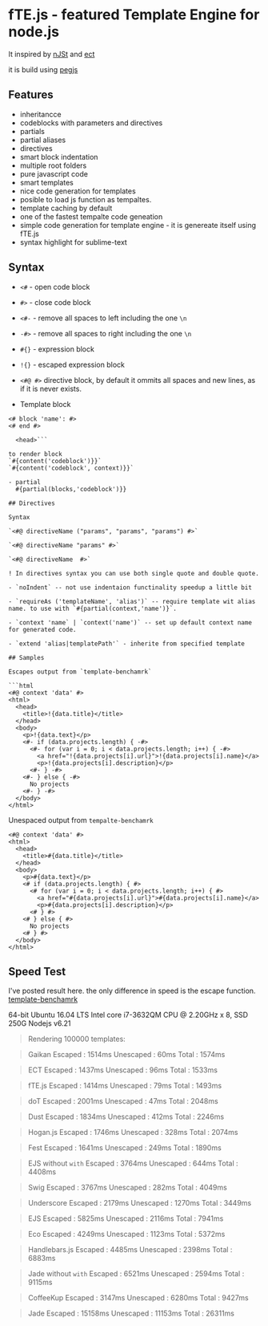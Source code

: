# fTE.js - featured Template Engine for node.js

It inspired by [nJSt](https://github.com/unclechu/node-njst) and [ect](https://github.com/baryshev/ect)

it is build using [pegjs](https://github.com/pegjs/pegjs)

## Features

  - inheritancce
  - codeblocks with parameters and directives
  - partials
  - partial aliases
  - directives
  - smart block indentation
  - multiple root folders
  - pure javascript code
  - smart templates
  - nice code generation for templates
  - posible to load js function as tempaltes.
  - template caching by default
  - one of the fastest tempalte code geneation
  - simple code generation for template engine - it is genereate itself using fTE.js
  - syntax highlight for sublime-text

## Syntax

- `<#` - open code block

- `#>` - close code block

- `<#-` - remove all spaces to left including the one `\n`

- `-#>` - remove all spaces to right including the one `\n`

- `#{}` - expression block

- `!{}` - escaped expression block

- `<#@ #>` directive block, by default it ommits all spaces and new lines, as if it is never exists.

- Template block
   
```
<# block 'name': #>
<# end #>

  <head>```  

to render block
`#{content('codeblock')}}`
`#{content('codeblock', context)}}`

- partial 
  #{partial(blocks,'codeblock')}}

## Directives

Syntax 

`<#@ directiveName ("params", "params", "params") #>`

`<#@ directiveName "params" #>`

`<#@ directiveName  #>`

! In directives syntax you can use both single quote and double quote.

- `noIndent` -- not use indentaion functinality speedup a little bit

- `requireAs ('templateName', 'alias')` -- require template wit alias name. to use with `#{partial(context,'name')}`.

- `context 'name` | `context('name')` -- set up default context name for generated code.

- `extend 'alias|templatePath'` - inherite from specified template

## Samples

Escapes output from `template-benchamrk`

```html
<#@ context 'data' #>
<html>
  <head>
    <title>!{data.title}</title>
  </head>
  <body>
    <p>!{data.text}</p>
    <#- if (data.projects.length) { -#>
      <#- for (var i = 0; i < data.projects.length; i++) { -#>
        <a href="!{data.projects[i].url}">!{data.projects[i].name}</a>
        <p>!{data.projects[i].description}</p>
      <#- } -#>
    <#- } else { -#>
      No projects
    <#- } -#>
  </body>
</html>
```
Unespaced output from `tempalte-benchamrk`

```
<#@ context 'data' #>
<html>
  <head>
    <title>#{data.title}</title>
  </head>
  <body>
    <p>#{data.text}</p>
    <# if (data.projects.length) { #>
      <# for (var i = 0; i < data.projects.length; i++) { #>
        <a href="#{data.projects[i].url}">#{data.projects[i].name}</a>
        <p>#{data.projects[i].description}</p>
      <# } #>
    <# } else { #>
      No projects
    <# } #>
  </body>
</html>
```



## Speed Test 
I've posted result here.
the only difference in speed is the escape function.
[template-benchamrk](https://github.com/vedmalex/template-benchmark)

64-bit Ubuntu 16.04 LTS
Intel core i7-3632QM CPU @ 2.20GHz x 8, SSD 250G
Nodejs v6.21

> Rendering 100000 templates:

>Gaikan
  Escaped   : 1514ms
  Unescaped : 60ms
  Total     : 1574ms

>ECT
  Escaped   : 1437ms
  Unescaped : 96ms
  Total     : 1533ms

>fTE.js
  Escaped   : 1414ms
  Unescaped : 79ms
  Total     : 1493ms

>doT
  Escaped   : 2001ms
  Unescaped : 47ms
  Total     : 2048ms

>Dust
  Escaped   : 1834ms
  Unescaped : 412ms
  Total     : 2246ms

>Hogan.js
  Escaped   : 1746ms
  Unescaped : 328ms
  Total     : 2074ms

>Fest
  Escaped   : 1641ms
  Unescaped : 249ms
  Total     : 1890ms

>EJS without `with`
  Escaped   : 3764ms
  Unescaped : 644ms
  Total     : 4408ms

>Swig
  Escaped   : 3767ms
  Unescaped : 282ms
  Total     : 4049ms

>Underscore
  Escaped   : 2179ms
  Unescaped : 1270ms
  Total     : 3449ms

>EJS
  Escaped   : 5825ms
  Unescaped : 2116ms
  Total     : 7941ms

>Eco
  Escaped   : 4249ms
  Unescaped : 1123ms
  Total     : 5372ms

>Handlebars.js
  Escaped   : 4485ms
  Unescaped : 2398ms
  Total     : 6883ms

>Jade without `with`
  Escaped   : 6521ms
  Unescaped : 2594ms
  Total     : 9115ms

>CoffeeKup
  Escaped   : 3147ms
  Unescaped : 6280ms
  Total     : 9427ms

>Jade
  Escaped   : 15158ms
  Unescaped : 11153ms
  Total     : 26311ms

